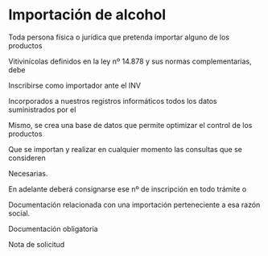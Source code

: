 # Importación de alcohol

Toda persona física o jurídica que pretenda importar alguno de los productos

Vitivinícolas definidos en la ley nº 14.878 y sus normas complementarias, debe

Inscribirse como importador ante el INV

Incorporados a nuestros registros informáticos todos los datos suministrados por el

Mismo, se crea una base de datos que permite optimizar el control de los productos

Que se importan y realizar en cualquier momento las consultas que se consideren

Necesarias.

En adelante deberá consignarse ese nº de inscripción en todo trámite o

Documentación relacionada con una importación perteneciente a esa razón social.

Documentación obligatoria

Nota de solicitud